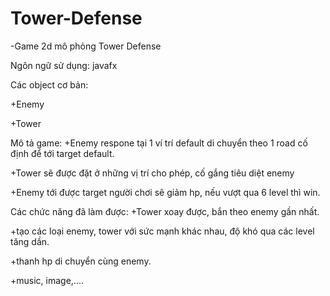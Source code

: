 # Tower-Defense
-Game 2d mô phỏng Tower Defense 

Ngôn ngữ sử dụng: javafx

Các object cơ bản:

+Enemy

+Tower

Mô tả game:
+Enemy respone tại 1 ví trí default di chuyển theo 1 road cố định để tới target default.

+Tower sẽ được đặt ở những vị trí cho phép, cố gắng tiêu diệt enemy

+Enemy tới được target người chơi sẽ giảm hp, nếu vượt qua 6 level thì win.

Các chức năng đã làm được:
+Tower xoay được, bắn theo enemy gần nhất.

+tạo các loại enemy, tower với sức mạnh khác nhau, độ khó qua các level tăng dần.

+thanh hp di chuyển cùng enemy.

+music, image,....
